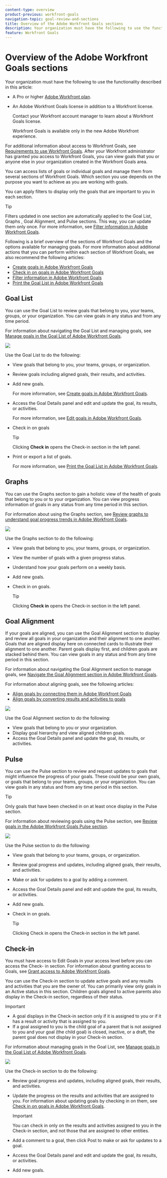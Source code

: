```yaml
---
content-type: overview
product-previous: workfront-goals
navigation-topic: goal-review-and-sections
title: Overview of the Adobe Workfront Goals sections
description: Your organization must have the following to use the functionality described in this article - EDIT ME.
feature: Workfront Goals
---
```


# Overview of the Adobe Workfront Goals sections

Your organization must have the following to use the functionality described in this article:

* A Pro or higher [Adobe Workfront plan](https://www.workfront.com/plans). 
* An Adobe Workfront Goals license in addition to a Workfront license.

  Contact your Workfront account manager to learn about a Workfront Goals license.

  Workfront Goals is available only in the new Adobe Workfront experience.

For additional information about access to Workfront Goals, see [Requirements to use Workfront Goals](../../workfront-goals/goal-management/access-needed-for-wf-goals.md).
After your Workfront administrator has granted you access to Workfront Goals, you can view goals that you or anyone else in your organization created in the Workfront Goals area.

You can access lists of goals or individual goals and manage them from several sections of Workfront Goals. Which section you use depends on the purpose you want to achieve as you are working with goals.

You can apply filters to display only the goals that are important to you in each section.

>[!TIP]
>
>Filters updated in one section are automatically applied to the Goal List, Graphs , Goal Alignment, and Pulse sections. This way, you can update them only once. For more information, see [Filter information in Adobe Workfront Goals](../../workfront-goals/goal-management/filter-information-wf-goals.md).

Following is a brief overview of the sections of Workfront Goals and the options available for managing goals. For more information about additional actions that you can perform within each section of Workfront Goals, we also recommend the following articles:

* [Create goals in Adobe Workfront Goals](../../workfront-goals/goal-management/create-goals.md) 
* [Check in on goals in Adobe Workfront Goals](../../workfront-goals/goal-review-and-workfront-goals-sections/check-in-goals.md) 
* [Filter information in Adobe Workfront Goals](../../workfront-goals/goal-management/filter-information-wf-goals.md) 
* [Print the Goal List in Adobe Workfront Goals](../../workfront-goals/goal-management/print-the-goal-list.md)

## Goal List

You can use the Goal List to review goals that belong to you, your teams, groups, or your organization. You can view goals in any status and from any time period.

For information about navigating the Goal List and managing goals, see [Manage goals in the Goal List of Adobe Workfront Goals](../../workfront-goals/goal-review-and-workfront-goals-sections/manage-goals-in-goal-list.md).

![](assets/goals-list-section-350x103.png)

Use the Goal List to do the following:

* View goals that belong to you, your teams, groups, or organization. 
* Review goals including aligned goals, their results, and activities. 
* Add new goals.

  For more information, see [Create goals in Adobe Workfront Goals](../../workfront-goals/goal-management/create-goals.md).

* Access the Goal&nbsp;Details panel and edit and update the goal, its results, or activities.

  For more information, see [Edit goals in Adobe Workfront Goals](../../workfront-goals/goal-management/edit-goals.md).

* Check in on goals

  >[!TIP]
  >
  >Clicking **Check in** opens the Check-in section in the left panel.

* Print or export a list of goals.

  For more information, see [Print the Goal List in Adobe Workfront Goals](../../workfront-goals/goal-management/print-the-goal-list.md).

## Graphs

You can use the Graphs section to gain a holistic view of the health of goals that belong to you or to your organization.&nbsp;You can view progress information of goals in any status from any time period in this section.

For information about using the Graphs section, see [Review graphs to understand goal progress trends in Adobe Workfront Goals](../../workfront-goals/goal-review-and-workfront-goals-sections/review-goal-graphs.md).

![](assets/graphs-section-350x136.png)

Use the Graphs section to do the following:

* View goals that belong to you, your teams, groups, or organization. 
* View the number of goals with a given progress status.
* Understand how your goals perform on a weekly basis. 
* Add new goals. 
* Check in on goals.

  >[!TIP]
  >
  >Clicking **Check in** opens the Check-in section in the left panel.

## Goal Alignment

If your goals are aligned, you can use the Goal Alignment section to display and review all goals in your organization and their alignment to one another. Goals that are aligned display here on connected cards to illustrate their alignment to one another. Parent goals display first, and children goals are stacked behind them. You can view goals in any status and from any time period in this section.

For information about navigating the Goal Alignment section to manage goals, see [Navigate the Goal Alignment section in Adobe Workfront Goals](../../workfront-goals/goal-alignment/navigate-goal-alignment-chart.md).

For information about aligning goals, see the following articles:

* [Align goals by connecting them in Adobe Workfront Goals](../../workfront-goals/goal-alignment/align-goals-by-connecting-them.md) 
* [Align goals by converting results and activities to goals](../../workfront-goals/goal-alignment/align-goals-by-converting-results-activities.md)

![](assets/goal-alignment-section-350x140.png)

Use the Goal Alignment section to do the following:

* View goals that belong to you or your organization. 
* Display goal hierarchy and view aligned children goals. 
* Access the Goal&nbsp;Details panel and update the goal, its results, or activities.

## Pulse

You can use the Pulse section to review and request updates to goals that might influence the progress of your goals. These could be your own goals, or goals that belong to your teams, groups, or your organization. You can view goals in any status and from any time period in this section.

>[!TIP]
>
>Only goals that have been checked in on at least once display in the Pulse section.

For information about reviewing goals using the Pulse section, see [Review goals in the Adobe Workfront Goals Pulse section](../../workfront-goals/goal-review-and-workfront-goals-sections/review-goals-in-pulse.md).

![](assets/pulse-section-350x141.png)

Use the Pulse section to do the following:

* View goals that belong to your teams, groups, or organization. 
* Review goal progress and updates, including aligned goals, their results, and activities. 
* Make or ask for updates to a goal by adding a comment. 
* Access the Goal&nbsp;Details panel and edit and update the goal, its results, or activities.
* Add new goals. 
* Check in on goals.

  >[!TIP]
  >
  >Clicking Check in opens the Check-in section in the left panel.

## Check-in

You must have access to Edit Goals in your access level before you can access the Check- in section. For information about granting access to Goals, see  [Grant access to Adobe Workfront Goals](../../administration-and-setup/add-users/configure-and-grant-access/grant-access-goals.md).

You can use the Check-in section to update active goals and any results and activities that you are the owner of. You can primarily view only goals in an Active status in this section. Children goals aligned to active parents also display in the Check-in section, regardless of their status.

>[!IMPORTANT]
>
>* A goal displays in the Check-in section only if it is assigned to you or if it has a result or activity that is assigned to you. 
>* If a goal assigned to you is the child goal of a parent that is not assigned to you and your goal (the child goal) is closed, inactive, or a draft, the parent goal does not display in your&nbsp;Check-in section. 
>

For information about managing goals in the Goal List, see [Manage goals in the Goal List of Adobe Workfront Goals](../../workfront-goals/goal-review-and-workfront-goals-sections/manage-goals-in-goal-list.md).

![](assets/check-in-section-350x143.png)

Use the Check-in section to do the following:

* Review goal progress and updates, including aligned goals, their results, and activities. 
* Update the progress on the results and activities that are assigned to you. For information about updating goals by checking in on them, see [Check in on goals in Adobe Workfront Goals](../../workfront-goals/goal-review-and-workfront-goals-sections/check-in-goals.md).

  >[!IMPORTANT]
  >
  >You can check in only on the results and activities assigned to you in the Check-in section, and not those that are assigned to other entities.

* Add a comment to a goal, then click&nbsp;Post to make or ask for updates to a goal. 
* Access the Goal&nbsp;Details panel and edit and update the goal, its results, or activities.
* Add new goals.

